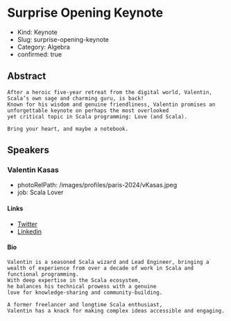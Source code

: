 # Surprise Opening Keynote

- Kind: Keynote
- Slug: surprise-opening-keynote
- Category: Algebra
- confirmed: true

## Abstract

```
After a heroic five-year retreat from the digital world, Valentin, Scala’s own sage and charming guru, is back! 
Known for his wisdom and genuine friendliness, Valentin promises an unforgettable keynote on perhaps the most overlooked 
yet critical topic in Scala programming: Love (and Scala).

Bring your heart, and maybe a notebook.
```

## Speakers

### Valentin Kasas

- photoRelPath: /images/profiles/paris-2024/vKasas.jpeg
- job: Scala Lover

#### Links

- [Twitter](https://x.com/valentinkasas)
- [Linkedin](https://www.linkedin.com/in/valentin-kasas-937a5837/)

#### Bio

```
Valentin is a seasoned Scala wizard and Lead Engineer, bringing a wealth of experience from over a decade of work in Scala and functional programming. 
With deep expertise in the Scala ecosystem, 
he balances his technical prowess with a genuine 
love for knowledge-sharing and community-building. 

A former freelancer and longtime Scala enthusiast, 
Valentin has a knack for making complex ideas accessible and engaging.
```

